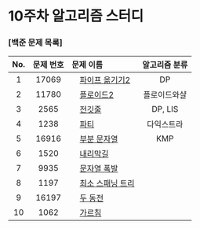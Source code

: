 # 10주차 알고리즘 스터디
### [백준 문제 목록]
|No.|문제 번호|문제 이름|알고리즘 분류|
|:---:|:---:|:---|:---:| 
|1|17069|<img src="https://d2gd6pc034wcta.cloudfront.net/tier/11.svg" width="12"> [파이프 옮기기2](https://www.acmicpc.net/problem/17069)|DP| 
|2|11780|<img src="https://d2gd6pc034wcta.cloudfront.net/tier/13.svg" width="12"> [플로이드2](https://www.acmicpc.net/problem/11780)|플로이드와샬| 
|3|2565|<img src="https://d2gd6pc034wcta.cloudfront.net/tier/10.svg" width="12"> [전깃줄](https://www.acmicpc.net/problem/2565)|DP, LIS|
|4|1238|<img src="https://d2gd6pc034wcta.cloudfront.net/tier/13.svg" width="12"> [파티](https://www.acmicpc.net/problem/1238)|다익스트라|
|5|16916|<img src="https://d2gd6pc034wcta.cloudfront.net/tier/14.svg" width="12"> [부분 문자열](https://www.acmicpc.net/problem/16916)|KMP|
|6|1520|<img src="https://d2gd6pc034wcta.cloudfront.net/tier/14.svg" width="12"> [내리막길](https://www.acmicpc.net/problem/1520)|| 
|7|9935|<img src="https://d2gd6pc034wcta.cloudfront.net/tier/14.svg" width="12"> [문자열 폭발](https://www.acmicpc.net/problem/9935)||
|8|1197|<img src="https://d2gd6pc034wcta.cloudfront.net/tier/14.svg" width="12"> [최소 스패닝 트리](https://www.acmicpc.net/problem/1197)|| 
|9|16197|<img src="https://d2gd6pc034wcta.cloudfront.net/tier/14.svg" width="12"> [두 동전](https://www.acmicpc.net/problem/16197)|| 
|10|1062|<img src="https://d2gd6pc034wcta.cloudfront.net/tier/14.svg" width="12"> [가르침](https://www.acmicpc.net/problem/1062)|| 
